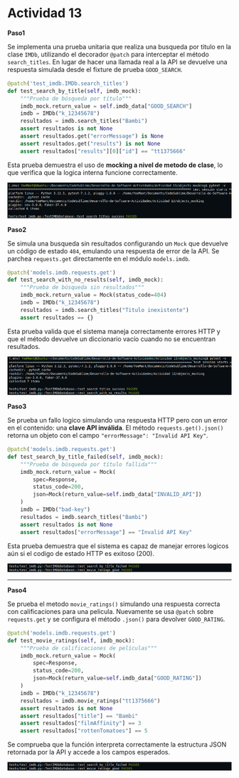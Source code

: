 
# Actividad 13

**Paso1**

Se implementa una prueba unitaria que realiza una busqueda por titulo en la clase `IMDb`, utilizando el decorador `@patch` para interceptar el método `search_titles`. En lugar de hacer una llamada real a la API se devuelve una respuesta simulada desde el fixture de prueba `GOOD_SEARCH`.

```python
@patch('test_imdb.IMDb.search_titles')
def test_search_by_title(self, imdb_mock):
    """Prueba de búsqueda por título"""
    imdb_mock.return_value = self.imdb_data["GOOD_SEARCH"]
    imdb = IMDb("k_12345678")
    resultados = imdb.search_titles("Bambi")
    assert resultados is not None
    assert resultados.get("errorMessage") is None
    assert resultados.get("results") is not None
    assert resultados["results"][0]["id"] == "tt1375666"
```

Esta prueba demuestra el uso de **mocking a nivel de metodo de clase**, lo que verifica que la logica interna funcione correctamente.

![Descripción](Imagenes/fot1.png)

**Paso2**

Se simula una busqueda sin resultados configurando un `Mock` que devuelve un código de estado `404`, emulando una respuesta de error de la API. Se parchea `requests.get` directamente en el módulo `models.imdb`.

```python
@patch('models.imdb.requests.get')
def test_search_with_no_results(self, imdb_mock):
    """Prueba de búsqueda sin resultados"""
    imdb_mock.return_value = Mock(status_code=404)
    imdb = IMDb("k_12345678")
    resultados = imdb.search_titles("Titulo inexistente")
    assert resultados == {}
```

Esta prueba valida que el sistema maneja correctamente errores HTTP y que el método devuelve un diccionario vacío cuando no se encuentran resultados.


![Descripción](Imagenes/fot2.png)

**Paso3**

Se prueba un fallo logico simulando una respuesta HTTP pero con un error en el contenido: una **clave API inválida**. El método `requests.get().json()` retorna un objeto con el campo `"errorMessage": "Invalid API Key"`.

```python
@patch('models.imdb.requests.get')
def test_search_by_title_failed(self, imdb_mock):
    """Prueba de búsqueda por título fallida"""
    imdb_mock.return_value = Mock(
        spec=Response,
        status_code=200, 
        json=Mock(return_value=self.imdb_data["INVALID_API"])
    )
    imdb = IMDb("bad-key")
    resultados = imdb.search_titles("Bambi")
    assert resultados is not None
    assert resultados["errorMessage"] == "Invalid API Key"
```

Esta prueba demuestra que el sistema es capaz de manejar errores logicos aún si el codigo de estado HTTP es exitoso (200).

![Descripción](Imagenes/fot3.png)

---

**Paso4**

Se prueba el metodo `movie_ratings()` simulando una respuesta correcta con calificaciones para una pelicula. Nuevamente se usa `@patch` sobre `requests.get` y se configura el método `.json()` para devolver `GOOD_RATING`.

```python
@patch('models.imdb.requests.get')
def test_movie_ratings(self, imdb_mock):
    """Prueba de calificaciones de películas"""
    imdb_mock.return_value = Mock(
        spec=Response,
        status_code=200, 
        json=Mock(return_value=self.imdb_data["GOOD_RATING"])
    )
    imdb = IMDb("k_12345678")
    resultados = imdb.movie_ratings("tt1375666")
    assert resultados is not None
    assert resultados["title"] == "Bambi"
    assert resultados["filmAffinity"] == 3
    assert resultados["rottenTomatoes"] == 5
```

Se comprueba que la función interpreta correctamente la estructura JSON retornada por la API y accede a los campos esperados.

![Descripción](Imagenes/fot3.png)